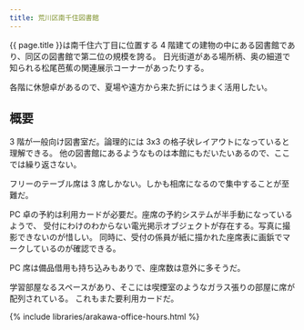 ```yaml
---
title: 荒川区南千住図書館
---
```


{{ page.title }}は南千住六丁目に位置する 4 階建ての建物の中にある図書館であり、同区の図書館で第二位の規模を誇る。
日光街道がある場所柄、奥の細道で知られる松尾芭蕉の関連展示コーナーがあったりする。

各階に休憩卓があるので、夏場や遠方から来た折にはうまく活用したい。

## 概要

3 階が一般向け図書室だ。論理的には 3x3 の格子状レイアウトになっていると理解できる。
他の図書館にあるようなものは本館にもだいたいあるので、ここでは繰り返さない。

フリーのテーブル席は 3 席しかない。しかも相席になるので集中することが至難だ。

PC 卓の予約は利用カードが必要だ。座席の予約システムが半手動になっているようで、
受付にわけのわからない電光掲示オブジェクトが存在する。写真に撮影できないのが惜しい。
同時に、受付の係員が紙に描かれた座席表に画鋲でマークしているのが確認できる。

PC 席は備品借用も持ち込みもありで、座席数は意外に多そうだ。

学習部屋なるスペースがあり、そこには喫煙室のようなガラス張りの部屋に席が配列されている。
これもまた要利用カードだ。

{% include libraries/arakawa-office-hours.html %}

